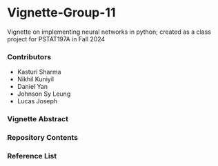 # Vignette-Group-11
Vignette on implementing neural networks in python; created as a class project for PSTAT197A in Fall 2024

### Contributors
- Kasturi Sharma
- Nikhil Kuniyil
- Daniel Yan
- Johnson Sy Leung
- Lucas Joseph


### Vignette Abstract

### Repository Contents 

### Reference List